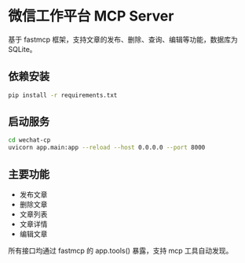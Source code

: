 # 微信工作平台 MCP Server

基于 fastmcp 框架，支持文章的发布、删除、查询、编辑等功能，数据库为 SQLite。

## 依赖安装

```bash
pip install -r requirements.txt
```

## 启动服务

```bash
cd wechat-cp
uvicorn app.main:app --reload --host 0.0.0.0 --port 8000
```

## 主要功能
- 发布文章
- 删除文章
- 文章列表
- 文章详情
- 编辑文章

所有接口均通过 fastmcp 的 app.tools() 暴露，支持 mcp 工具自动发现。 